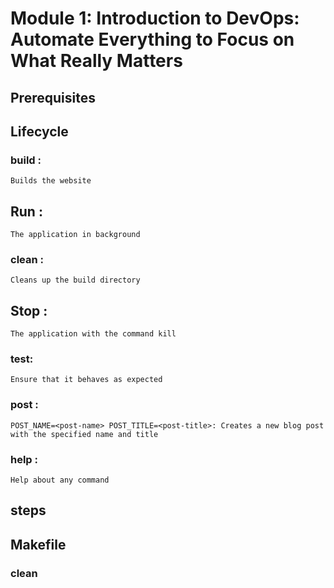 # Module 1: Introduction to DevOps: Automate Everything to Focus on What Really Matters
## Prerequisites

## Lifecycle
### build : 
    Builds the website
## Run : 
    The application in background
### clean : 
    Cleans up the build directory
## Stop : 
    The application with the command kill
### test: 
    Ensure that it behaves as expected
### post : 
    POST_NAME=<post-name> POST_TITLE=<post-title>: Creates a new blog post with the specified name and title
### help : 
    Help about any command
## steps
## Makefile
### clean